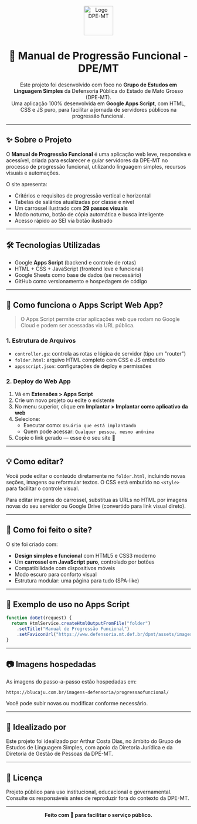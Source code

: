 <p align="center">
  <img src="https://www.defensoria.mt.def.br/dpmt/assets/images/Logo-branco.png" alt="Logo DPE-MT" height="80">
</p>

<h1 align="center">📘 Manual de Progressão Funcional - DPE/MT</h1>

<p align="center">
  Este projeto foi desenvolvido com foco no <strong>Grupo de Estudos em Linguagem Simples</strong> da Defensoria Pública do Estado de Mato Grosso (DPE-MT).<br/>
  Uma aplicação 100% desenvolvida em <strong>Google Apps Script</strong>, com HTML, CSS e JS puro, para facilitar a jornada de servidores públicos na progressão funcional.
</p>

---

## ✨ Sobre o Projeto

O **Manual de Progressão Funcional** é uma aplicação web leve, responsiva e acessível, criada para esclarecer e guiar servidores da DPE-MT no processo de progressão funcional, utilizando linguagem simples, recursos visuais e automações.

O site apresenta:

- Critérios e requisitos de progressão vertical e horizontal
- Tabelas de salários atualizadas por classe e nível
- Um carrossel ilustrado com **29 passos visuais**
- Modo noturno, botão de cópia automática e busca inteligente
- Acesso rápido ao SEI via botão ilustrado

---

## 🛠️ Tecnologias Utilizadas

- Google **Apps Script** (backend e controle de rotas)
- HTML + CSS + JavaScript (frontend leve e funcional)
- Google Sheets como base de dados (se necessário)
- GitHub como versionamento e hospedagem de código

---

## 🚀 Como funciona o Apps Script Web App?

> O Apps Script permite criar aplicações web que rodam no Google Cloud e podem ser acessadas via URL pública.

### 1. Estrutura de Arquivos

- `controller.gs`: controla as rotas e lógica de servidor (tipo um "router")
- `folder.html`: arquivo HTML completo com CSS e JS embutido
- `appsscript.json`: configurações de deploy e permissões

### 2. Deploy do Web App

1. Vá em **Extensões > Apps Script**
2. Crie um novo projeto ou edite o existente
3. No menu superior, clique em **Implantar > Implantar como aplicativo da web**
4. Selecione:
   - Executar como: `Usuário que está implantando`
   - Quem pode acessar: `Qualquer pessoa, mesmo anônima`
5. Copie o link gerado — esse é o seu site 🚀

---

## 💡 Como editar?

Você pode editar o conteúdo diretamente no `folder.html`, incluindo novas seções, imagens ou reformular textos. O CSS está embutido no `<style>` para facilitar o controle visual.

Para editar imagens do carrossel, substitua as URLs no HTML por imagens novas do seu servidor ou Google Drive (convertido para link visual direto).

---

## 🧩 Como foi feito o site?

O site foi criado com:

- **Design simples e funcional** com HTML5 e CSS3 moderno
- Um **carrossel em JavaScript puro**, controlado por botões
- Compatibilidade com dispositivos móveis
- Modo escuro para conforto visual
- Estrutura modular: uma página para tudo (SPA-like)

---

## 📎 Exemplo de uso no Apps Script

```javascript
function doGet(request) {
  return HtmlService.createHtmlOutputFromFile("folder")
    .setTitle("Manual de Progressão Funcional")
    .setFaviconUrl("https://www.defensoria.mt.def.br/dpmt/assets/images/favicon.png");
}
```

---

## 📷 Imagens hospedadas

As imagens do passo-a-passo estão hospedadas em:

```
https://blucaju.com.br/imagens-defensoria/progressaofuncional/
```

Você pode subir novas ou modificar conforme necessário.

---

## 🧠 Idealizado por

Este projeto foi idealizado por Arthur Costa Dias, no âmbito do Grupo de Estudos de Linguagem Simples, com apoio da Diretoria Jurídica e da Diretoria de Gestão de Pessoas da DPE-MT.

---

## 📄 Licença

Projeto público para uso institucional, educacional e governamental. Consulte os responsáveis antes de reproduzir fora do contexto da DPE-MT.

---
<p align="center"><strong>Feito com 💚 para facilitar o serviço público.</strong></p>
